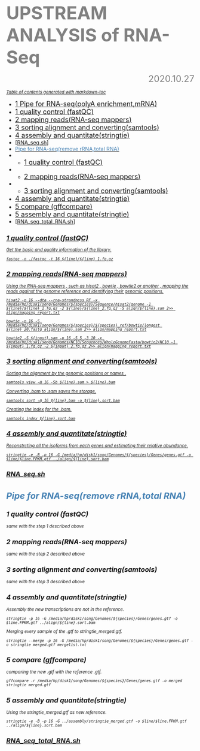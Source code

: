 **<font color="grey"><font size=40>UPSTREAM ANALYSIS of RNA-Seq </font></font>**
<font size=5><font color="grey"><p align="right">2020.10.27</p></font></font>
<small><i><a href='http://ecotrust-canada.github.io/markdown-toc/'>Table of contents generated with markdown-toc</a></i></small>
- [<font size=4>1   Pipe for RNA-seq(polyA enrichment,mRNA)</font>](#-font-size-4-1---quality-control--fastqc---font-)
- [<font size=4>1   quality control (fastQC)</font>](#-font-size-4-1---quality-control--fastqc---font-)
- [<font size=4>2   mapping reads(RNA-seq mappers)</font>](#-font-size-4-2---mapping-reads-rna-seq-mappers---font-)
- [<font size=4>3   sorting alignment and converting(samtools)</font>](#-font-size-4-3---sorting-alignment-and-converting-samtools---font-)
- [<font size=4>4   assembly and quantitate(stringtie)</font>](#-font-size-4-4---assembly-and-quantitate-stringtie---font-)
- [[RNA_seq.sh](https://github.com/asuang/RNA_seq/blob/master/RNA_seq.sh)]
- [<font color="steelblue">Pipe for RNA-seq(remove rRNA,total RNA) </font>](#-font-color--steelblue--pipe-for-rna-seq-remove-rrna-total-rna----font-)
- - [<font size=4>1   quality control (fastQC)</font>](#-font-size-4-1---quality-control--fastqc---font--1)
- - [<font size=4>2   mapping reads(RNA-seq mappers)</font>](#-font-size-4-2---mapping-reads-rna-seq-mappers---font--1)
- - [<font size=4>3   sorting alignment and converting(samtools)</font>](#-font-size-4-3---sorting-alignment-and-converting-samtools---font--1)
- [<font size=4>4   assembly and quantitate(stringtie)</font>](#-font-size-4-4---assembly-and-quantitate-stringtie---font--1)
- [<font size=4>5   compare (gffcompare)</font>](#-font-size-4-5---compare--gffcompare---font-)
- [<font size=4>5  assembly and quantitate(stringtie)</font>](#-font-size-4-5--assembly-and-quantitate-stringtie---font-)
- [[RNA_seq_total_RNA.sh](https://github.com/asuang/RNA_seq/blob/master/RNA_seq_total_RNA.sh)]
<small><i><a href='http://ecotrust-canada.github.io/markdown-toc/'>


##  <font size=4>1   quality control (fastQC)</font>
Get the basic and quality information of the library.
```
fastqc -o ./fastqc -t 16 ${line}/${line}_1.fq.gz
```
##  <font size=4>2   mapping reads(RNA-seq mappers)</font>
Using the RNA-seq mappers , such as hisat2 , bowtie , bowtie2 or another , mapping the reads against the genome reference and identifying their genomic positions.
```
hisat2 -p 16 --dta --rna-strandness RF -x /media/hp/disk1/song/Genomes/${species}/Sequence/hisat2/genome -1 ${line}/${line}_1.fq.gz -2 ${line}/${line}_2.fq.gz -S align/${line}.sam 2>> align/mapping_report.txt
```
```
bowtie -p 16 -S /media/hp/disk1/song/Genomes/${species}/${species}_ref/bowtie/longest ${line}_20.fastq align/${line}.sam 2>> align/mapping_report.txt
```
```
bowtie2 -S ${input}.sam -p 16 -5 5 -3 10 -x /media/hp/disk1/song/Genomes/NC10/Sequences/WholeGenomeFasta/bowtie2/NC10 -1 ${input}_1.fq.gz -2 ${input}_2.fq.gz 2>> align/mapping_report.txt
```
##  <font size=4>3   sorting alignment and converting(samtools)</font>
Sorting the alignment by the genomic positions or names .
```
samtools view -@ 16 -Sb ${line}.sam > ${line}.bam
```
Converting .bam to .sam saves the storage.
```stringtie -e -B -p 16 -G /media/hp/disk1/song/Genomes/${species}/Genes/genes.gtf -o $line/$line.FPKM.gtf ../align/${line}.sort.bam
samtools sort -@ 16 ${line}.bam -o ${line}.sort.bam
```
Creating the index for the .bam.
```
samtools index ${line}.sort.bam
```
##  <font size=4>4   assembly and quantitate(stringtie)</font>
Reconstrcting all the isoforms from each genes and estimating their relative abundance.
```
stringtie -e -B -p 16 -G /media/hp/disk1/song/Genomes/${species}/Genes/genes.gtf -o $line/$line.FPKM.gtf ../align/${line}.sort.bam
```
## [RNA_seq.sh](https://github.com/asuang/RNA_seq/blob/master/RNA_seq.sh)

# <font color="steelblue">Pipe for RNA-seq(remove rRNA,total RNA) </font>
##  <font size=4>1   quality control (fastQC)</font>
 same with the step 1 described above
##  <font size=4>2   mapping reads(RNA-seq mappers)</font>
same with the step 2 described above
##  <font size=4>3   sorting alignment and converting(samtools)</font>
same with the step 3 described above
##  <font size=4>4   assembly and quantitate(stringtie)</font>
Assembly the new transcriptions are not in the reference.
```
stringtie -p 16 -G /media/hp/disk1/song/Genomes/${species}/Genes/genes.gtf -o $line.FPKM.gtf ../align/${line}.sort.bam
```
Merging every sample of the  .gtf to stringtie_merged.gtf.
```
stringtie --merge -p 16 -G /media/hp/disk1/song/Genomes/${species}/Genes/genes.gtf -o stringtie_merged.gtf mergelist.txt
```
##  <font size=4>5   compare (gffcompare)</font>
comparing the new .gtf with the reference .gtf.
```
gffcompare -r /media/hp/disk1/song/Genomes/${species}/Genes/genes.gtf -o merged stringtie_merged.gtf
```
##  <font size=4>5  assembly and quantitate(stringtie)</font>
Using the stringtie_merged.gtf as new reference.
```
stringtie -e -B -p 16 -G ../assembly/stringtie_merged.gtf -o $line/$line.FPKM.gtf ../align/${line}.sort.bam	
```

## [RNA_seq_total_RNA.sh](https://github.com/asuang/RNA_seq/blob/master/RNA_seq_total_RNA.sh)
